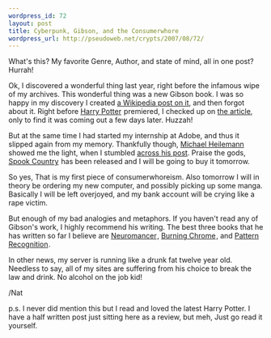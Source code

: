 ```yaml
--- 
wordpress_id: 72
layout: post
title: Cyberpunk, Gibson, and the Consumerwhore
wordpress_url: http://pseudoweb.net/crypts/2007/08/72/
---
```

What's this? My favorite Genre, Author, and state of mind, all in one post? Hurrah!

Ok, I discovered a wonderful thing last year, right before the infamous wipe of my archives. This wonderful thing was a new Gibson book. I was so happy in my discovery I created <a href="http://en.wikipedia.org/w/index.php?title=Spook_Country&amp;oldid=80331232">a Wikipedia post on it</a>,  and then forgot about it. Right before <a href="http://www.amazon.com/gp/product/0545010225?ie=UTF8&amp;tag=pseudoweb-20&amp;linkCode=as2&amp;camp=1789&amp;creative=9325&amp;creativeASIN=0545010225">Harry Potter</a><img src="http://www.assoc-amazon.com/e/ir?t=pseudoweb-20&amp;l=as2&amp;o=1&amp;a=0545010225" style="border: medium none  ! important; margin: 0px ! important" border="0" height="1" width="1" /> premiered, I checked up on <a href="http://en.wikipedia.org/wiki/Spook_Country">the article</a>, only to find it was coming out a few days later. Huzzah!

But at the same time I had started my internship at Adobe, and thus it slipped again from my memory. Thankfully though,  <a href="http://binarybonsai.com/" title="who writes a great blog, btw">Michael Heilemann</a> showed me the light, when I stumbled  <a href="http://binarybonsai.com/archives/2007/07/25/gibson-on/">across his post</a>.  Praise the gods, <a href="http://www.amazon.com/gp/product/0399154302?ie=UTF8&amp;tag=pseudoweb-20&amp;linkCode=as2&amp;camp=1789&amp;creative=9325&amp;creativeASIN=0399154302">Spook Country</a><img src="http://www.assoc-amazon.com/e/ir?t=pseudoweb-20&amp;l=as2&amp;o=1&amp;a=0399154302" style="border: medium none  ! important; margin: 0px ! important" border="0" height="1" width="1" /> has been released and I will be going to buy it tomorrow.<!--more-->

So yes, That is my first piece of consumerwhoreism. Also tomorrow I will in theory be ordering my new computer, and possibly picking up some manga. Basically I will be left overjoyed, and my bank account will be crying like a rape victim.

But enough of my bad analogies and metaphors. If you haven't read any of Gibson's work, I highly recommend his writing. The best three books that he has written so far I believe are <a href="http://www.amazon.com/gp/product/0441569595?ie=UTF8&amp;tag=pseudoweb-20&amp;linkCode=as2&amp;camp=1789&amp;creative=9325&amp;creativeASIN=0441569595">Neuromancer</a><img src="http://www.assoc-amazon.com/e/ir?t=pseudoweb-20&amp;l=as2&amp;o=1&amp;a=0441569595" style="border: medium none  ! important; margin: 0px ! important" border="0" height="1" width="1" />, <a href="http://www.amazon.com/gp/product/0060539828?ie=UTF8&amp;tag=pseudoweb-20&amp;linkCode=as2&amp;camp=1789&amp;creative=9325&amp;creativeASIN=0060539828">Burning Chrome</a><img src="http://www.assoc-amazon.com/e/ir?t=pseudoweb-20&amp;l=as2&amp;o=1&amp;a=0060539828" style="border: medium none  ! important; margin: 0px ! important" border="0" height="1" width="1" />, and <a href="http://www.amazon.com/gp/product/0425198685?ie=UTF8&amp;tag=pseudoweb-20&amp;linkCode=as2&amp;camp=1789&amp;creative=9325&amp;creativeASIN=0425198685">Pattern Recognition</a><img src="http://www.assoc-amazon.com/e/ir?t=pseudoweb-20&amp;l=as2&amp;o=1&amp;a=0425198685" style="border: medium none  ! important; margin: 0px ! important" border="0" height="1" width="1" />.

In other news, my server is running like a drunk fat twelve year old. Needless to say, all of my sites are suffering from his choice to break the law and drink. No alcohol on the job kid!

/Nat

p.s. I never did mention this but I read and loved the latest Harry Potter. I have a half written post just sitting here as a review, but meh, Just go read it yourself.
